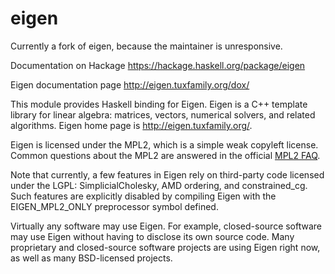 eigen
=====

Currently a fork of eigen, because the maintainer is unresponsive.

Documentation on Hackage https://hackage.haskell.org/package/eigen

Eigen documentation page http://eigen.tuxfamily.org/dox/

This module provides Haskell binding for Eigen.
Eigen is a C++ template library for linear algebra: matrices, vectors, numerical solvers, and related algorithms.
Eigen home page is <http://eigen.tuxfamily.org/>.

Eigen is licensed under the MPL2, which is a simple weak copyleft license. Common questions about the MPL2 are answered in the official [MPL2 FAQ].

Note that currently, a few features in Eigen rely on third-party code licensed under the LGPL: SimplicialCholesky, AMD ordering, and constrained\_cg. Such features are explicitly disabled by compiling Eigen with the EIGEN\_MPL2\_ONLY preprocessor symbol defined.

Virtually any software may use Eigen. For example, closed-source software may use Eigen without having to disclose its own source code. Many proprietary and closed-source software projects are using Eigen right now, as well as many BSD-licensed projects.

[MPL2 FAQ]: http://www.mozilla.org/MPL/2.0/FAQ.html
